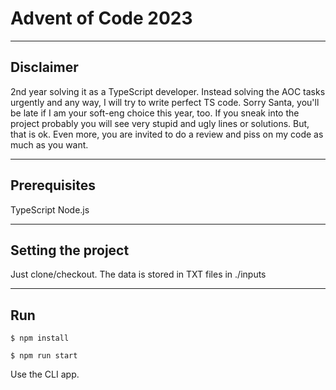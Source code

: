 # Advent of Code 2023
---
## Disclaimer
2nd year solving it as a TypeScript developer. Instead solving the AOC tasks urgently and any way, I will try to write perfect TS code. Sorry Santa, you'll be late if I am your soft-eng choice this year, too.
If you sneak into the project probably you will see very stupid and ugly lines or solutions. But, that is ok. Even more, you are invited to do a review and piss on my code as much as you want.

---
## Prerequisites
TypeScript
Node.js

---
## Setting the project
Just clone/checkout.
The data is stored in TXT files in ./inputs

---
## Run
`$ npm install`

`$ npm run start`

Use the CLI app.